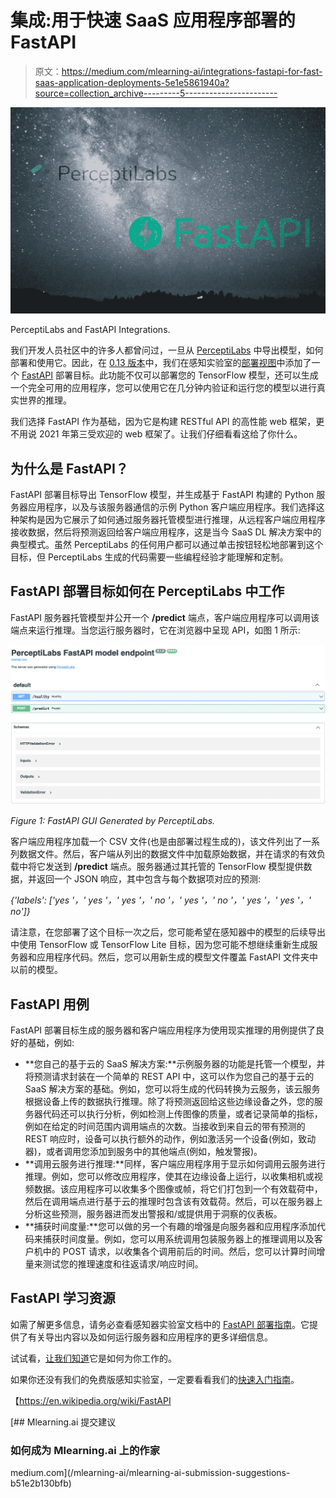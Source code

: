 # 集成:用于快速 SaaS 应用程序部署的 FastAPI

> 原文：<https://medium.com/mlearning-ai/integrations-fastapi-for-fast-saas-application-deployments-5e1e5861940a?source=collection_archive---------5----------------------->

![](img/d9934b976f42e8f74a42e84b22493244.png)

PerceptiLabs and FastAPI Integrations.

我们开发人员社区中的许多人都曾问过，一旦从 [PerceptiLabs](https://www.perceptilabs.com/) 中导出模型，如何部署和使用它。因此，在 [0.13 版本](https://docs.perceptilabs.com/perceptilabs/support/changelog#version-0.13-november-4-2021)中，我们在感知实验室的[部署视图](https://docs.perceptilabs.com/perceptilabs/advanced/ui-overview/exporting)中添加了一个 [FastAPI](https://fastapi.tiangolo.com/) 部署目标。此功能不仅可以部署您的 TensorFlow 模型，还可以生成一个完全可用的应用程序，您可以使用它在几分钟内验证和运行您的模型以进行真实世界的推理。

我们选择 FastAPI 作为基础，因为它是构建 RESTful API 的高性能 web 框架，更不用说 2021 年第三受欢迎的 web 框架了。让我们仔细看看这给了你什么。

## **为什么是 FastAPI？**

FastAPI 部署目标导出 TensorFlow 模型，并生成基于 FastAPI 构建的 Python 服务器应用程序，以及与该服务器通信的示例 Python 客户端应用程序。我们选择这种架构是因为它展示了如何通过服务器托管模型进行推理，从远程客户端应用程序接收数据，然后将预测返回给客户端应用程序，这是当今 SaaS DL 解决方案中的典型模式。虽然 PerceptiLabs 的任何用户都可以通过单击按钮轻松地部署到这个目标，但 PerceptiLabs 生成的代码需要一些编程经验才能理解和定制。

## **FastAPI 部署目标如何在 PerceptiLabs 中工作**

FastAPI 服务器托管模型并公开一个 **/predict** 端点，客户端应用程序可以调用该端点来运行推理。当您运行服务器时，它在浏览器中呈现 API，如图 1 所示:

![](img/2f85ea04013975824ffeb53b977c950f.png)

*Figure 1: FastAPI GUI Generated by PerceptiLabs.*

客户端应用程序加载一个 CSV 文件(也是由部署过程生成的)，该文件列出了一系列数据文件。然后，客户端从列出的数据文件中加载原始数据，并在请求的有效负载中将它发送到 **/predict** 端点。服务器通过其托管的 TensorFlow 模型提供数据，并返回一个 JSON 响应，其中包含与每个数据项对应的预测:

*{'labels': ['yes '，' yes '，' yes '，' no '，' yes '，' no '，' yes '，' yes '，' no']}*

请注意，在您部署了这个目标一次之后，您可能希望在感知器中的模型的后续导出中使用 TensorFlow 或 TensorFlow Lite 目标，因为您可能不想继续重新生成服务器和应用程序代码。然后，您可以用新生成的模型文件覆盖 FastAPI 文件夹中以前的模型。

## **FastAPI 用例**

FastAPI 部署目标生成的服务器和客户端应用程序为使用现实推理的用例提供了良好的基础，例如:

*   **您自己的基于云的 SaaS 解决方案:**示例服务器的功能是托管一个模型，并将预测请求封装在一个简单的 REST API 中，这可以作为您自己的基于云的 SaaS 解决方案的基础。例如，您可以将生成的代码转换为云服务，该云服务根据设备上传的数据执行推理。除了将预测返回给这些边缘设备之外，您的服务器代码还可以执行分析，例如检测上传图像的质量，或者记录简单的指标，例如在给定的时间范围内调用端点的次数。当接收到来自云的带有预测的 REST 响应时，设备可以执行额外的动作，例如激活另一个设备(例如，致动器)，或者调用您添加到服务中的其他端点(例如，触发警报)。
*   **调用云服务进行推理:**同样，客户端应用程序用于显示如何调用云服务进行推理。例如，您可以修改应用程序，使其在边缘设备上运行，以收集相机或视频数据。该应用程序可以收集多个图像或帧，将它们打包到一个有效载荷中，然后在调用端点进行基于云的推理时包含该有效载荷。然后，可以在服务器上分析这些预测，服务器进而发出警报和/或提供用于洞察的仪表板。
*   **捕获时间度量:**您可以做的另一个有趣的增强是向服务器和应用程序添加代码来捕获时间度量。例如，您可以用系统调用包装服务器上的推理调用以及客户机中的 POST 请求，以收集各个调用前后的时间。然后，您可以计算时间增量来测试您的推理速度和往返请求/响应时间。

## **FastAPI 学习资源**

如需了解更多信息，请务必查看感知器实验室文档中的 [FastAPI 部署指南](https://docs.perceptilabs.com/perceptilabs/advanced/using-the-exported-deployed-model#fastapi-server)。它提供了有关导出内容以及如何运行服务器和应用程序的更多详细信息。

试试看，[让我们知道](https://forum.perceptilabs.com/)它是如何为你工作的。

如果你还没有我们的免费版感知实验室，一定要看看我们的[快速入门指南](https://docs.perceptilabs.com/perceptilabs/getting-started/quickstart-guide)。

【https://en.wikipedia.org/wiki/FastAPI 

[](/mlearning-ai/mlearning-ai-submission-suggestions-b51e2b130bfb) [## Mlearning.ai 提交建议

### 如何成为 Mlearning.ai 上的作家

medium.com](/mlearning-ai/mlearning-ai-submission-suggestions-b51e2b130bfb)